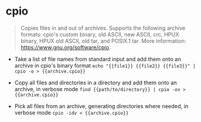 # cpio
> Copies files in and out of archives.
> Supports the following archive formats: cpio's custom binary, old ASCII, new ASCII, crc, HPUX binary, HPUX old ASCII, old tar, and POSIX.1 tar.
> More information: <https://www.gnu.org/software/cpio>.

- Take a list of file names from standard input and add them onto an archive in cpio's binary format
`echo "{{file1}} {{file2}} {{file3}}" | cpio -o > {{archive.cpio}}`

- Copy all files and directories in a directory and add them onto an archive, in verbose mode
`find {{path/to/directory}} | cpio -ov > {{archive.cpio}}`

- Pick all files from an archive, generating directories where needed, in verbose mode
`cpio -idv < {{archive.cpio}}`
